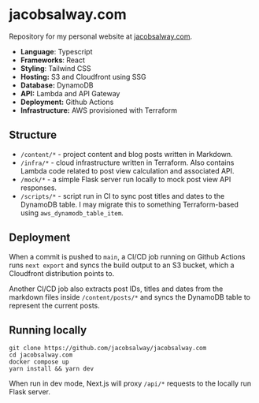 # jacobsalway.com

Repository for my personal website at [jacobsalway.com](https://jacobsalway.com).

* **Language**: Typescript
* **Frameworks**: React
* **Styling**: Tailwind CSS
* **Hosting:** S3 and Cloudfront using SSG
* **Database:** DynamoDB
* **API:** Lambda and API Gateway
* **Deployment:** Github Actions
* **Infrastructure:** AWS provisioned with Terraform

## Structure

* `/content/*` - project content and blog posts written in Markdown.
* `/infra/*` - cloud infrastructure written in Terraform. Also contains Lambda code related to post view calculation and associated API.
* `/mock/*` - a simple Flask server run locally to mock post view API responses.
* `/scripts/*` - script run in CI to sync post titles and dates to the DynamoDB table. I may migrate this to something Terraform-based using `aws_dynamodb_table_item`.

## Deployment

When a commit is pushed to `main`, a CI/CD job running on Github Actions runs `next export` and syncs the build output to an S3 bucket, which a Cloudfront distribution points to.

Another CI/CD job also extracts post IDs, titles and dates from the markdown files inside `/content/posts/*` and syncs the DynamoDB table to represent the current posts.

## Running locally

```
git clone https://github.com/jacobsalway/jacobsalway.com
cd jacobsalway.com
docker compose up
yarn install && yarn dev
```

When run in dev mode, Next.js will proxy `/api/*` requests to the locally run Flask server.
